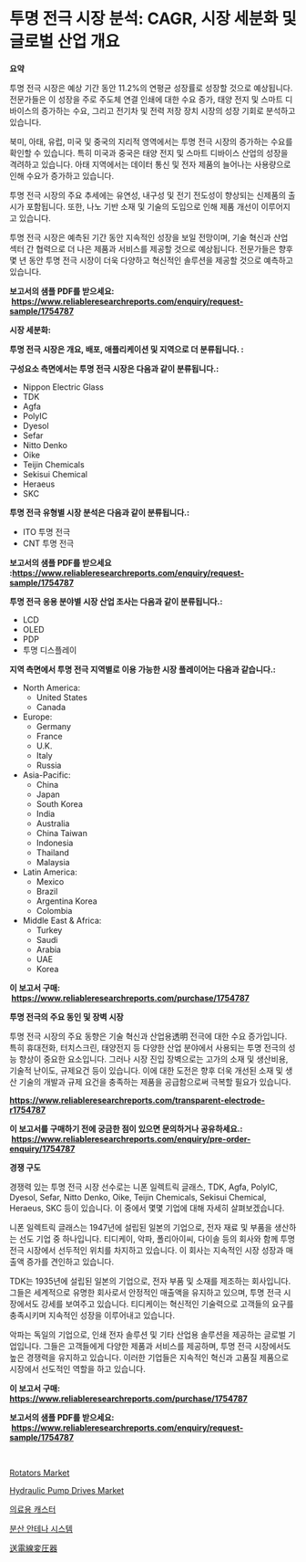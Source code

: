 <p><h1>투명 전극 시장 분석: CAGR, 시장 세분화 및 글로벌 산업 개요</h1></p><p><strong>요약</strong></p>
<p><p>투명 전극 시장은 예상 기간 동안 11.2%의 연평균 성장률로 성장할 것으로 예상됩니다. 전문가들은 이 성장을 주로 주도체 연결 인쇄에 대한 수요 증가, 태양 전지 및 스마트 디바이스의 증가하는 수요, 그리고 전기차 및 전력 저장 장치 시장의 성장 기회로 분석하고 있습니다.</p><p>북미, 아태, 유럽, 미국 및 중국의 지리적 영역에서는 투명 전극 시장의 증가하는 수요를 확인할 수 있습니다. 특히 미국과 중국은 태양 전지 및 스마트 디바이스 산업의 성장을 격려하고 있습니다. 아태 지역에서는 데이터 통신 및 전자 제품의 늘어나는 사용량으로 인해 수요가 증가하고 있습니다.</p><p>투명 전극 시장의 주요 추세에는 유연성, 내구성 및 전기 전도성이 향상되는 신제품의 출시가 포함됩니다. 또한, 나노 기반 소재 및 기술의 도입으로 인해 제품 개선이 이루어지고 있습니다.</p><p>투명 전극 시장은 예측된 기간 동안 지속적인 성장을 보일 전망이며, 기술 혁신과 산업 섹터 간 협력으로 더 나은 제품과 서비스를 제공할 것으로 예상됩니다. 전문가들은 향후 몇 년 동안 투명 전극 시장이 더욱 다양하고 혁신적인 솔루션을 제공할 것으로 예측하고 있습니다.</p></p>
<p><strong>보고서의 샘플 PDF를 받으세요: &nbsp;<a href="https://www.reliableresearchreports.com/enquiry/request-sample/1754787">https://www.reliableresearchreports.com/enquiry/request-sample/1754787</a></strong></p>
<p><strong>시장 세분화:</strong></p>
<p><strong> 투명 전극 시장은 개요, 배포, 애플리케이션 및 지역으로 더 분류됩니다. :</strong></p>
<p><strong>구성요소 측면에서는 투명 전극 시장은 다음과 같이 분류됩니다.:</strong></p>
<p><ul><li>Nippon Electric Glass</li><li>TDK</li><li>Agfa</li><li>PolyIC</li><li>Dyesol</li><li>Sefar</li><li>Nitto Denko</li><li>Oike</li><li>Teijin Chemicals</li><li>Sekisui Chemical</li><li>Heraeus</li><li>SKC</li></ul></p>
<p><strong> 투명 전극 유형별 시장 분석은 다음과 같이 분류됩니다.:</strong></p>
<p><ul><li>ITO 투명 전극</li><li>CNT 투명 전극</li></ul></p>
<p><strong>보고서의 샘플 PDF를 받으세요 :<a href="https://www.reliableresearchreports.com/enquiry/request-sample/1754787">https://www.reliableresearchreports.com/enquiry/request-sample/1754787</a></strong></p>
<p><strong> 투명 전극 응용 분야별 시장 산업 조사는 다음과 같이 분류됩니다.:</strong></p>
<p><ul><li>LCD</li><li>OLED</li><li>PDP</li><li>투명 디스플레이</li></ul></p>
<p><strong>지역 측면에서 투명 전극 지역별로 이용 가능한 시장 플레이어는 다음과 같습니다.:</strong></p>
<p><ul>
    <li>
        North America:
        <ul>
            <li>United States</li>
            <li>Canada</li>
        </ul>
    </li>
    <li>
        Europe:
        <ul>
            <li>Germany</li>
            <li>France</li>
            <li>U.K.</li>
            <li>Italy</li>
            <li>Russia</li>
        </ul>
    </li>
    <li>
        Asia-Pacific:
        <ul>
            <li>China</li>
            <li>Japan</li>
            <li>South Korea</li>
            <li>India</li>
            <li>Australia</li>
            <li>China Taiwan</li>
            <li>Indonesia</li>
            <li>Thailand</li>
            <li>Malaysia</li>
        </ul>
    </li>
    <li>
        Latin America:
        <ul>
            <li>Mexico</li>
            <li>Brazil</li>
            <li>Argentina Korea</li>
            <li>Colombia</li>
        </ul>
    </li>
    <li>
        Middle East & Africa:
        <ul>
            <li>Turkey</li>
            <li>Saudi</li>
            <li>Arabia</li>
            <li>UAE</li>
            <li>Korea</li>
        </ul>
    </li>
    </ul></p>
<p><strong>이 보고서 구매: &nbsp;<a href="https://www.reliableresearchreports.com/purchase/1754787">https://www.reliableresearchreports.com/purchase/1754787</a></strong></p>
<p><strong>투명 전극의 주요 동인 및 장벽 시장</strong></p>
<p><p>투명 전극 시장의 주요 동향은 기술 혁신과 산업용透明 전극에 대한 수요 증가입니다. 특히 휴대전화, 터치스크린, 태양전지 등 다양한 산업 분야에서 사용되는 투명 전극의 성능 향상이 중요한 요소입니다. 그러나 시장 진입 장벽으로는 고가의 소재 및 생산비용, 기술적 난이도, 규제요건 등이 있습니다. 이에 대한 도전은 향후 더욱 개선된 소재 및 생산 기술의 개발과 규제 요건을 충족하는 제품을 공급함으로써 극복할 필요가 있습니다.</p></p>
<p><strong><a href="https://www.reliableresearchreports.com/transparent-electrode-r1754787">https://www.reliableresearchreports.com/transparent-electrode-r1754787</a></strong></p>
<p><strong>이 보고서를 구매하기 전에 궁금한 점이 있으면 문의하거나 공유하세요.: &nbsp;<a href="https://www.reliableresearchreports.com/enquiry/pre-order-enquiry/1754787">https://www.reliableresearchreports.com/enquiry/pre-order-enquiry/1754787</a></strong></p>
<p><strong>경쟁 구도</strong></p>
<p><p>경쟁력 있는 투명 전극 시장 선수로는 니폰 일렉트릭 글래스, TDK, Agfa, PolyIC, Dyesol, Sefar, Nitto Denko, Oike, Teijin Chemicals, Sekisui Chemical, Heraeus, SKC 등이 있습니다. 이 중에서 몇몇 기업에 대해 자세히 살펴보겠습니다.</p><p>니폰 일렉트릭 글래스는 1947년에 설립된 일본의 기업으로, 전자 재료 및 부품을 생산하는 선도 기업 중 하나입니다. 티디케이, 악파, 폴리아이씨, 다이솔 등의 회사와 함께 투명 전극 시장에서 선두적인 위치를 차지하고 있습니다. 이 회사는 지속적인 시장 성장과 매출액 증가를 견인하고 있습니다.</p><p>TDK는 1935년에 설립된 일본의 기업으로, 전자 부품 및 소재를 제조하는 회사입니다. 그들은 세계적으로 유명한 회사로서 안정적인 매출액을 유지하고 있으며, 투명 전극 시장에서도 강세를 보여주고 있습니다. 티디케이는 혁신적인 기술력으로 고객들의 요구를 충족시키며 지속적인 성장을 이루어내고 있습니다.</p><p>악파는 독일의 기업으로, 인쇄 전자 솔루션 및 기타 산업용 솔루션을 제공하는 글로벌 기업입니다. 그들은 고객들에게 다양한 제품과 서비스를 제공하며, 투명 전극 시장에서도 높은 경쟁력을 유지하고 있습니다. 이러한 기업들은 지속적인 혁신과 고품질 제품으로 시장에서 선도적인 역할을 하고 있습니다.</p></p>
<p><strong>이 보고서 구매: &nbsp; <a href="https://www.reliableresearchreports.com/purchase/1754787">https://www.reliableresearchreports.com/purchase/1754787</a></strong></p>
<p><strong>보고서의 샘플 PDF를 받으세요: &nbsp;<a href="https://www.reliableresearchreports.com/enquiry/request-sample/1754787">https://www.reliableresearchreports.com/enquiry/request-sample/1754787</a></strong><strong></strong></p>
<p>&nbsp;</p>
<p><p><a href="https://github.com/cecuraprangm/Market-Research-Report-List-2/blob/main/rotators-market.md">Rotators Market</a></p><p><a href="https://github.com/fiixsa/Market-Research-Report-List-2/blob/main/hydraulic-pump-drives-market.md">Hydraulic Pump Drives Market</a></p><p><a href="https://github.com/bvubpqd5241630/Market-Research-Report-List-1/blob/main/691778526920.md">의료용 캐스터</a></p><p><a href="https://github.com/khytkeqagplkzqvh/Market-Research-Report-List-1/blob/main/981583626921.md">분산 안테나 시스템</a></p><p><a href="https://github.com/bucuel854722/Market-Research-Report-List-1/blob/main/257327029208.md">送電線変圧器</a></p></p>